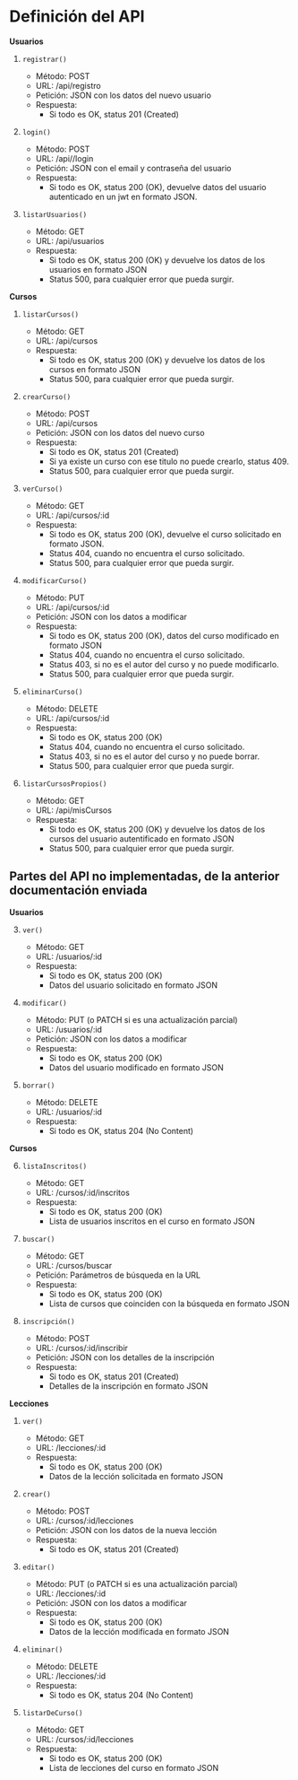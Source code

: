 # Definición del API

**Usuarios**

1. `registrar()`
    
    - Método: POST
    - URL: /api/registro
    - Petición: JSON con los datos del nuevo usuario
    - Respuesta:
        - Si todo es OK, status 201 (Created)
2. `login()`
    
    - Método: POST
    - URL: /api//login
    - Petición: JSON con el email y contraseña del usuario
    - Respuesta:
        - Si todo es OK, status 200 (OK), devuelve datos del usuario autenticado en un jwt en formato JSON.
    
3. `listarUsuarios()`
    
    - Método: GET
    - URL: /api/usuarios
    - Respuesta:
        - Si todo es OK, status 200 (OK) y devuelve los datos de los usuarios en formato JSON
        - Status 500, para cualquier error que pueda surgir.

**Cursos**

1. `listarCursos()`
    
    - Método: GET
    - URL: /api/cursos
    - Respuesta:
        - Si todo es OK, status 200 (OK) y devuelve los datos de los cursos en formato JSON
        - Status 500, para cualquier error que pueda surgir.

2. `crearCurso()`
    
    - Método: POST
    - URL: /api/cursos
    - Petición: JSON con los datos del nuevo curso
    - Respuesta:
        - Si todo es OK, status 201 (Created)
        - Si ya existe un curso con ese titulo no puede crearlo, status 409.
        - Status 500, para cualquier error que pueda surgir.

3. `verCurso()`
    
    - Método: GET
    - URL: /api/cursos/:id
    - Respuesta:
        - Si todo es OK, status 200 (OK), devuelve el curso solicitado en formato JSON.
        - Status 404, cuando no encuentra el curso solicitado.
        - Status 500, para cualquier error que pueda surgir.

3. `modificarCurso()`
    
    - Método: PUT 
    - URL: /api/cursos/:id
    - Petición: JSON con los datos a modificar
    - Respuesta:
        - Si todo es OK, status 200 (OK), datos del curso modificado en formato JSON
        - Status 404, cuando no encuentra el curso solicitado.
        - Status 403, si no es el autor del curso y no puede modificarlo.
        - Status 500, para cualquier error que pueda surgir.
4. `eliminarCurso()`
    
    - Método: DELETE
    - URL: /api/cursos/:id
    - Respuesta:
        - Si todo es OK, status 200 (OK)
        - Status 404, cuando no encuentra el curso solicitado.
        - Status 403, si no es el autor del curso y no puede borrar.
        - Status 500, para cualquier error que pueda surgir.

5. `listarCursosPropios()`
    
    - Método: GET
    - URL: /api/misCursos
    - Respuesta:
        - Si todo es OK, status 200 (OK) y devuelve los datos de los cursos del usuario autentificado en formato JSON
        - Status 500, para cualquier error que pueda surgir.


## Partes del API no implementadas, de la anterior documentación enviada

**Usuarios**

3. `ver()`
    
    - Método: GET
    - URL: /usuarios/:id
    - Respuesta:
        - Si todo es OK, status 200 (OK)
        - Datos del usuario solicitado en formato JSON
1. `modificar()`
    
    - Método: PUT (o PATCH si es una actualización parcial)
    - URL: /usuarios/:id
    - Petición: JSON con los datos a modificar
    - Respuesta:
        - Si todo es OK, status 200 (OK)
        - Datos del usuario modificado en formato JSON
5. `borrar()`
    
    - Método: DELETE
    - URL: /usuarios/:id
    - Respuesta:
        - Si todo es OK, status 204 (No Content)

**Cursos**

6. `listaInscritos()`
    
    - Método: GET
    - URL: /cursos/:id/inscritos
    - Respuesta:
        - Si todo es OK, status 200 (OK)
        - Lista de usuarios inscritos en el curso en formato JSON
8. `buscar()`
    
    - Método: GET
    - URL: /cursos/buscar
    - Petición: Parámetros de búsqueda en la URL
    - Respuesta:
        - Si todo es OK, status 200 (OK)
        - Lista de cursos que coinciden con la búsqueda en formato JSON
9. `inscripción()`
    
    - Método: POST
    - URL: /cursos/:id/inscribir
    - Petición: JSON con los detalles de la inscripción
    - Respuesta:
        - Si todo es OK, status 201 (Created)
        - Detalles de la inscripción en formato JSON

**Lecciones**

1. `ver()`
    
    - Método: GET
    - URL: /lecciones/:id
    - Respuesta:
        - Si todo es OK, status 200 (OK)
        - Datos de la lección solicitada en formato JSON
2. `crear()`
    
    - Método: POST
    - URL: /cursos/:id/lecciones
    - Petición: JSON con los datos de la nueva lección
    - Respuesta:
        - Si todo es OK, status 201 (Created)
3. `editar()`
    
    - Método: PUT (o PATCH si es una actualización parcial)
    - URL: /lecciones/:id
    - Petición: JSON con los datos a modificar
    - Respuesta:
        - Si todo es OK, status 200 (OK)
        - Datos de la lección modificada en formato JSON
4. `eliminar()`
    
    - Método: DELETE
    - URL: /lecciones/:id
    - Respuesta:
        - Si todo es OK, status 204 (No Content)
5. `listarDeCurso()`
    
    - Método: GET
    - URL: /cursos/:id/lecciones
    - Respuesta:
        - Si todo es OK, status 200 (OK)
        - Lista de lecciones del curso en formato JSON
